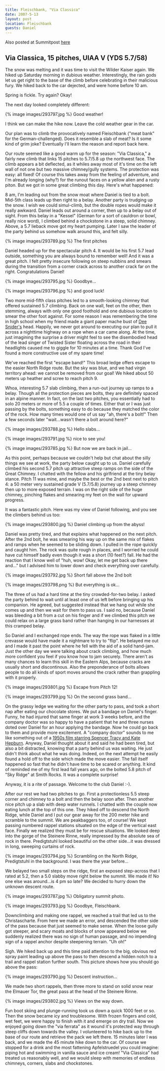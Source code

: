 ```yaml
---
title: Fleischbank, "Via Classica"
date: 2007-5-13
layout: post
location: Fleischbank
guests: Daniel
---
```


Also posted at Summitpost [here](https://www.summitpost.org/the-meat-bank-via-classica/293783)

Via Classica, 15 pitches, UIAA V (YDS 5.7/58)
---

The snow was melting and it was time to visit the Wilder Kaiser again. We hiked
up Saturday morning in dubious weather. Interestingly, the rain gods let us get
right to the base of the climb before celebrating in their malicious fury. We
hiked back to the car dejected, and were home before 10 am.

Spring is fickle. Try again? Okay!

The next day looked completely different:

{% image images/293797.jpg %}
Good weather!

I think we can make the hike now. Leave the cold weather gear in the car.

Our plan was to climb the provocatively named Fleischbank ("meat bank" for the
German-challenged). Does it resemble a slab of meat? Is it some kind of grim
joke? Eventually I'll learn the reason and report back here.

Our route seemed like a good warm up for the season: "Via Classica," a fairly
new climb that links 15 pitches to 5.7/5.8 up the northwest face. The climb
appears a bit deflected, as it whiles away most of it's time on the left wall
of not one but two massive chimney/gully systems. The protection was easy: all
fixed! Of course this takes away from the feeling of adventure, and I'm already
longing (why?) for the runout faces on a yellow alien and a rusty piton. But we
got in some great climbing this day. Here's what happened:

8 am, I'm leading out from the snow moat where Daniel is tied to a bolt.
Mid-5th class leads up then right to a belay. Another party is trudging up the
snow. I wish we could simul-climb, but the double ropes would make it really
awkward. Daniel leads out around a corner, then up to a belay out of sight.
From this belay in a "Kessel" (German for a sort of cauldron or bowl, really
nice word), I climbed behind a chockstone in a steep, solid chimney. Above, a
5.7 lieback move got my heart pumping. Later I saw the leader of the party
behind us somehow walk around this, and felt silly.

{% image images/293789.jpg %}
The first pitches

Daniel headed up for the spectacular pitch 4. It would be his first 5.7 lead
outside, something you are always bound to remember well! And it was a great
pitch. I felt pretty insecure following on steep nubbins and smears during the
transition from a corner crack across to another crack far on the right.
Congratulations Daniel!

{% image images/293795.jpg %}
Goodbye...

{% image images/293796.jpg %}
and good luck!

Two more mid-fifth class pitches led to a smooth-looking chimney that offered
sustained 5.7 climbing. Back on one wall, feet on the other, then stemming,
always with only one good foothold and one dubious location to smear the other
foot against. For some reason I was remembering the time in high school when my
friend made a giant paper mache bust of <a
href="https://en.wikipedia.org/wiki/Dee_Snider">Dee Snider's</a> head. Happily,
we never got around to executing our plan to pull it across a nighttime highway
on a rope when a car came along. At the time, just imagining the surprise a
driver might feel to see the disembodied head of the lead singer of Twisted
Sister floating across the road in their headlights caused me to giggle for 10
minutes at a time. Thank God I've found a more constructive use of my spare
time!

We've reached the first "escape band!" This broad ledge offers escape to the
easier North Ridge route. But the sky was blue, and we had virgin territory
ahead: we cannot be removed from our goal! We hiked about 50 meters up heather
and scree to reach pitch 9.

Whoa, interesting 5.7 slab climbing, then a run-out journey up ramps to a
belay. Though all the protection pieces are bolts, they are definitely spaced
in an alpine manner. In fact, on the last two pitches, you essentially had to
solo 20 meters or more of 5.5 a couple of times. Either that or I was just
passing by the bolts, something easy to do because they matched the color of
the rock. How many times would one of us say "ah, there's a bolt!" Then a few
seconds later "wait...wasn't there a bolt around here?"

{% image images/293788.jpg %}
Hello slabs...

{% image images/293791.jpg %}
nice to see you!

{% image images/293785.jpg %}
But now we are back in jail...

As this point, perhaps because we couldn't help but chat about the silly things
we see at work, the party below caught up to us. Daniel carefully climbed his
second 5.7 pitch up attractive steep ramps on the side of the Great Chimney. I
chatted with the fellow and his girlfriend at the tiny belay stance. Pitch 11
was mine, and maybe the best or the 2nd best next to pitch 4: a 50 meter very
sustained grade V (5.7/5.8) journey up a steep chimney then up to more exposed
terrain. I was on the right side of the huge chimney, pinching flakes and
smearing my feet on the wall for upward progress. 

It was a fantastic pitch. Here was my view of Daniel following, and you see the
climbers behind us too:

{% image images/293800.jpg %}
Daniel climbing up from the abyss!

Daniel was pretty tired, and that explains what happened on the next pitch.
After the 2nd bolt, he was smearing his way up on the same mix of flakes and
ramps when he seemed to be sliding down. I pulled in the rope quickly and
caught him. The rock was quite rough in places, and I worried he could have cut
himself badly even though it was a short (10 feet?) fall. He had the reaction
that I know well of "huh, wow! Okay, let me get back up there and..." but I
advised him to lower down and check everything over carefully.

{% image images/293792.jpg %}
Short fall above the 2nd bolt

{% image images/293798.png %}
But everything is ok...

The three of us had a hard time at the tiny crowded-for-two belay. I asked the
party behind to wait until at least one of us left before bringing up his
companion. He agreed, but suggested instead that we hang out while she comes up
and then we wait for them to pass us. I said no, because Daniel was bleeding a
bit from a cut on his finger and if we climbed this pitch we could relax on a
large grass band rather than hanging in our harnesses at this cramped belay.

So Daniel and I exchanged rope ends. The way the rope was flaked in a little
crevasse would have made it a nightmare to try to "flip". He belayed me out and
I made it past the point where he fell with the aid of a solid hand-jam. Just
the other day we were talking about crack climbing, and how much more confident
you feel if you know how to jam securely. There aren't as many chances to learn
this skill in the Eastern Alps, because cracks are usually short and
discontinous. Also the preponderance of bolts allows people to do all kinds of
sport moves around the crack rather than grappling with it properly.

{% image images/293801.jpg %}
Escape from Pitch 12!

{% image images/293799.jpg %}
On the second grass band...

On the grassy ledge we waiting for the other party to pass, and took a short
nap after eating our chocolate stores. We put a bandage on Daniel's finger.
Funny, he had injured that same finger at work 3 weeks before, and the company
doctor was so happy to have a patient that he and three nurses doted over
Daniel for an hour applying the bandage. Now he could go back to them and
provide more excitement. A "company doctor" sounds to me like something out of
a <a href="https://en.wikipedia.org/wiki/Desk_Set">1950s film starring Spencer
Tracy and Kate Hepburn</a>. Anyway, Daniel thought about it and said he had
been tired, but also a bit distracted, knowing that a party behind us was
waiting. He just didn't think about what he was doing. Indeed, on the next
attempt he easily found a hold off to the side which made the move easier. The
fall itself happened so fast that he didn't have time to be scared or anything.
It kind of reminded me of my first lead fall years ago, on the bolted 5.8 pitch
of "Sky Ridge" at Smith Rocks. It was a complete surprise!

Anyway, it is a rite of passage. Welcome to the club Daniel :-).

After our rest we had two pitches to go. First a protectionless 5.5 steep
corner and chimney to a bolt and then the belay soon after. Then another nice
pitch up a slab with deep water runnels. I chatted with the couple now eating
lunch at the top of this one. They hiked off to descend the North Ridge, while
Daniel and I put our gear away for the 200 meter hike and scramble to the
summit. We are peakbaggers too, of course! We kept passing numbered rappel
stations situated on the edge of the vertical east face. Finally we realized
they must be for rescue situations. We looked deep into the gorge of the
Steinere Rinne, really impressed by the absolute sea of rock in there.
Predigtstuhl looked beautiful on the other side...it was dressed in long,
sweeping curtains of rock.

{% image images/293794.jpg %}
Scrambling on the North Ridge, Predigtstuhl in the background. I was there the year before...

We belayed two small steps on the ridge, first an exposed step-across that I
rated at 5.2, then a 5.0 slabby move right below the summit. We made it! No one
else was around...is 4 pm so late? We decided to hurry down the unknown descent
route.

{% image images/293787.jpg %}
Obligatory summit photo.

{% image images/293793.jpg %}
Goodbye, Fleischbank.

Downclimbing and making one rappel, we reached a trail that led us to the
Christascharte. From here we made an error, and descended the other side of the
pass because that just seemed to make sense. When the loose gully got steeper,
and scary moats and blocks of snow appeared below we suddenly realized there
was no sign of human passage, and no impending sign of a rappel anchor despite
steepening terrain. "Uh oh!"

Sigh. We hiked back up and this time paid attention to the big, obvious red
spray paint leading up above the pass to then descend a hidden notch to a trail
and rappel station further south. This picture shows how you should go above
the pass:

{% image images/293790.jpg %}
Descent instruction...

We made two short rappels, then three more to stand on solid snow near the
Elmauer Tor, the great pass at the head of the Steinere Rinne.

{% image images/293802.jpg %}
Views on the way down.

Fun boot skiing and plunge-running took us down a quick 1000 feet or so. Then
the snow became icy and troublesome. With frozen fingers and cold, wet feet, we
were happy to finish with it and emerge on dry trail. Now we enjoyed going down
the "via ferrata" as it wound it's protected way through steep cliffs down
towards the valley. I volunteered to hike back up to the base of our route and
retrieve the pack we left there. 15 minutes later I was back, and we made the
45 minute hike down to the car. Of course we stopped for a drink and the most
fattening Apfelstruedel you could imagine: piping hot and swimming in vanilla
sauce and ice cream! "Via Classica" had treated us reasonably well, and we
would sleep with memories of endless chimneys, corners, slabs and chockstones.
